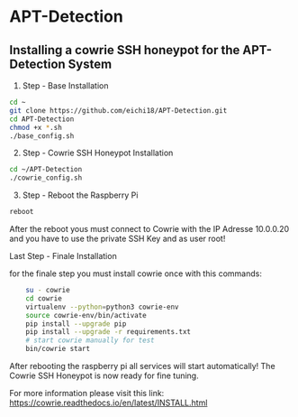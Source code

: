 # APT-Detection
## Installing a cowrie SSH honeypot for the APT-Detection System

1. Step - Base Installation
```bash
cd ~
git clone https://github.com/eichi18/APT-Detection.git
cd APT-Detection
chmod +x *.sh
./base_config.sh
```

2. Step - Cowrie SSH Honeypot Installation
```bash
cd ~/APT-Detection
./cowrie_config.sh
```

3. Step - Reboot the Raspberry Pi
```bash
reboot
```

After the reboot yous must connect to Cowrie with the IP Adresse 10.0.0.20 and you have to use the private SSH Key and as user root!

Last Step - Finale Installation

for the finale step you must install cowrie once with this commands:

```bash
    su - cowrie
    cd cowrie
    virtualenv --python=python3 cowrie-env
    source cowrie-env/bin/activate
    pip install --upgrade pip
    pip install --upgrade -r requirements.txt
    # start cowrie manually for test
    bin/cowrie start
```

After rebooting the raspberry pi all services will start automatically! The Cowrie SSH Honeypot is now ready for fine tuning.

For more information please visit this link: https://cowrie.readthedocs.io/en/latest/INSTALL.html
